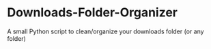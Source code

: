 # Downloads-Folder-Organizer
A small Python script to clean/organize your downloads folder (or any folder)
